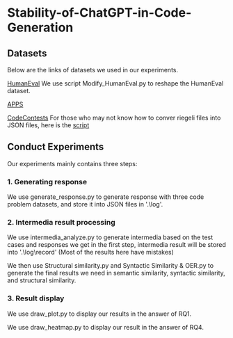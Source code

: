 # Stability-of-ChatGPT-in-Code-Generation

## Datasets
Below are the links of datasets we used in our experiments.

[HumanEval](https://github.com/openai/human-eval) We use script Modify_HumanEval.py to reshape the HumanEval dataset.

[APPS](https://github.com/hendrycks/apps)

[CodeContests](https://github.com/deepmind/code_contests) For those who may not know how to conver riegeli files into JSON files, here is the [script](https://github.com/deepmind/code_contests/pull/21)

## Conduct Experiments
Our experiments mainly contains three steps:

### 1. Generating response

We use generate_response.py to generate response with three code problem datasets, and store it into JSON files in '.\log\'.

### 2. Intermedia result processing

We use intermedia_analyze.py to generate intermedia based on the test cases and responses we get in the first step, intermedia result will be stored into '.\log\record\' (Most of the results here have mistakes)

We then use Structural similarity.py and Syntactic Similarity & OER.py to generate the final results we need in semantic similarity, syntactic similarity, and structural similarity.

### 3. Result display

We use draw_plot.py to display our results in the answer of RQ1.

We use draw_heatmap.py to display our result in the answer of RQ4.
